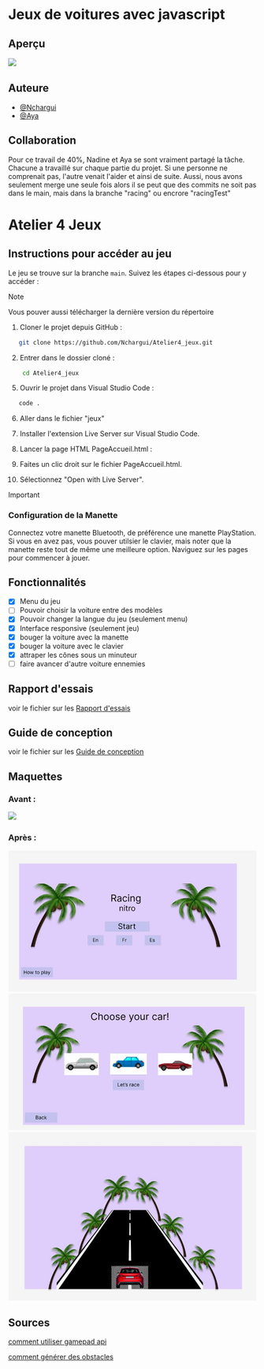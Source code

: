 # Jeux de voitures avec javascript

## Aperçu

![](https://github.com/Nchargui/Atelier4_jeux/blob/main/aperucJeux/RacingGame.gif)

## Auteure
- [@Nchargui](https://github.com/Nchargui)
- [@Aya](https://github.com/AyaIssa1)
  
## Collaboration
Pour ce travail de 40%, Nadine et Aya se sont vraiment partagé la tâche. Chacune a travaillé sur chaque partie du projet. Si une personne ne comprenait pas, l'autre venait l'aider et ainsi de suite. Aussi, nous avons seulement merge une seule fois alors il se peut que des commits ne soit pas dans le main, mais dans la branche "racing" ou encrore "racingTest"

# Atelier 4 Jeux
## Instructions pour accéder au jeu

Le jeu se trouve sur la branche `main`. Suivez les étapes ci-dessous pour y accéder :


> [!NOTE]
> Vous pouver aussi télécharger la dernière version du répertoire



1. Cloner le projet depuis GitHub :
```sh
   git clone https://github.com/Nchargui/Atelier4_jeux.git
```

2. Entrer dans le dossier cloné :
```sh
    cd Atelier4_jeux
```
   
5. Ouvrir le projet dans Visual Studio Code :
```sh
   code .
```

6. Aller dans le fichier "jeux"

7. Installer l'extension Live Server sur Visual Studio Code.
   
8. Lancer la page HTML PageAccueil.html :

9. Faites un clic droit sur le fichier PageAccueil.html.
   
10. Sélectionnez "Open with Live Server".

   


> [!IMPORTANT]
> ### Configuration de la Manette
>  Connectez votre manette Bluetooth, de préférence une manette PlayStation. Si vous en avez pas, vous pouver utilsier
> le clavier, mais noter que la manette reste tout de même une meilleure option.
>  Naviguez sur les pages pour commencer à jouer.



  
## Fonctionnalités
- [x] Menu du jeu
- [ ] Pouvoir choisir la voiture entre des modèles
- [x] Pouvoir changer la langue du jeu (seulement menu)
- [x] Interface responsive (seulement jeu)
- [x] bouger la voiture avec la manette
- [x] bouger la voiture avec le clavier
- [x] attraper les cônes sous un minuteur
- [ ] faire avancer d'autre voiture ennemies

## Rapport d'essais 
voir le fichier sur les [Rapport d'essais](https://github.com/Nchargui/Atelier4_jeux/tree/main/RapportDessais)

## Guide de conception
voir le fichier sur les [Guide de conception](https://github.com/Nchargui/Atelier4_jeux/tree/main/Maquette_GuideConception/GuideDeConception)

## Maquettes

### Avant : 
![](Maquette_GuideConception/Maquettes1.jpg)

### Après : 
![](Maquette_GuideConception/Maquette2/Maquette2_1.jpg)
![](Maquette_GuideConception/Maquette2/Maquette2_2.jpg)
![](Maquette_GuideConception/Maquette2/Maquette2_3.jpg)



## Sources

[comment utiliser gamepad api](https://www.youtube.com/watch?v=GOjMP6WY8CU&ab_channel=CodingWithAdam)

[comment générer des obstacles](https://codepen.io/jayeshcp/pen/zYvazzV)



